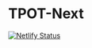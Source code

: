 # TPOT-Next

[![Netlify Status](https://api.netlify.com/api/v1/badges/8b0d19ae-6ae5-449b-bd6b-0510478ca3dc/deploy-status)](https://app.netlify.com/sites/tpot-toolbox/deploys)
